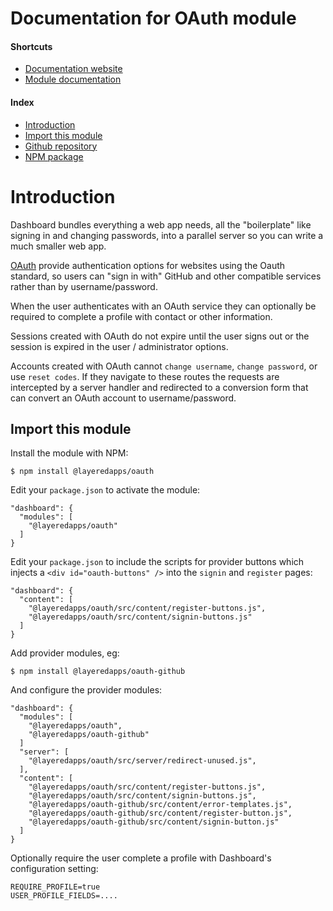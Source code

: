 # Documentation for OAuth module

#### Shortcuts

- [Documentation website](https://layeredapps.github.io)
- [Module documentation](https://layeredapps.github.io/oauth-module)

#### Index

- [Introduction](#introduction)
- [Import this module](#import-this-module)
- [Github repository](https://github.com/layeredapps/oauth)
- [NPM package](https://npmjs.org/layeredapps/oauth)

# Introduction

Dashboard bundles everything a web app needs, all the "boilerplate" like signing in and changing passwords, into a parallel server so you can write a much smaller web app.

[OAuth](https://www.maxmind.com/en/home) provide authentication options for websites using the Oauth standard, so users can "sign in with" GitHub and other compatible services rather than by username/password.

When the user authenticates with an OAuth service they can optionally be required to complete a profile with contact or other information.

Sessions created with OAuth do not expire until the user signs out or the session is expired in the user / administrator options.

Accounts created with OAuth cannot `change username`, `change password`, or use `reset codes`.  If they navigate to these routes the requests are intercepted by a server handler and redirected to a conversion form that can convert an OAuth account to username/password.

## Import this module

Install the module with NPM:

    $ npm install @layeredapps/oauth

Edit your `package.json` to activate the module:

    "dashboard": {
      "modules": [
        "@layeredapps/oauth"
      ]
    }

Edit your `package.json` to include the scripts for provider buttons which injects a `<div id="oauth-buttons" />` into the `signin` and `register` pages:

    "dashboard": {
      "content": [
        "@layeredapps/oauth/src/content/register-buttons.js",
        "@layeredapps/oauth/src/content/signin-buttons.js"
      ]
    }
    
Add provider modules, eg:

    $ npm install @layeredapps/oauth-github

And configure the provider modules:

    "dashboard": {
      "modules": [
        "@layeredapps/oauth",
        "@layeredapps/oauth-github"
      ]
      "server": [
        "@layeredapps/oauth/src/server/redirect-unused.js",
      ],
      "content": [
        "@layeredapps/oauth/src/content/register-buttons.js",
        "@layeredapps/oauth/src/content/signin-buttons.js",
        "@layeredapps/oauth-github/src/content/error-templates.js",
        "@layeredapps/oauth-github/src/content/register-button.js",
        "@layeredapps/oauth-github/src/content/signin-button.js"
      ]
    }

Optionally require the user complete a profile with Dashboard's configuration setting:

    REQUIRE_PROFILE=true
    USER_PROFILE_FIELDS=....
